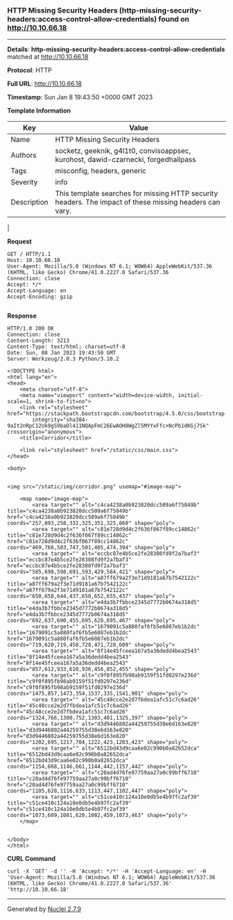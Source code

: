 ### HTTP Missing Security Headers (http-missing-security-headers:access-control-allow-credentials) found on http://10.10.66.18
---
**Details**: **http-missing-security-headers:access-control-allow-credentials**  matched at http://10.10.66.18

**Protocol**: HTTP

**Full URL**: http://10.10.66.18

**Timestamp**: Sun Jan 8 19:43:50 +0000 GMT 2023

**Template Information**

| Key | Value |
|---|---|
| Name | HTTP Missing Security Headers |
| Authors | socketz, geeknik, g4l1t0, convisoappsec, kurohost, dawid-czarnecki, forgedhallpass |
| Tags | misconfig, headers, generic |
| Severity | info |
| Description | This template searches for missing HTTP security headers. The impact of these missing headers can vary.
 |

**Request**
```http
GET / HTTP/1.1
Host: 10.10.66.18
User-Agent: Mozilla/5.0 (Windows NT 6.1; WOW64) AppleWebKit/537.36 (KHTML, like Gecko) Chrome/41.0.2227.0 Safari/537.36
Connection: close
Accept: */*
Accept-Language: en
Accept-Encoding: gzip


```

**Response**
```http
HTTP/1.0 200 OK
Connection: close
Content-Length: 3213
Content-Type: text/html; charset=utf-8
Date: Sun, 08 Jan 2023 19:43:50 GMT
Server: Werkzeug/2.0.3 Python/3.10.2

<!DOCTYPE html>
<html lang="en">
<head>
    <meta charset="utf-8">
    <meta name="viewport" content="width=device-width, initial-scale=1, shrink-to-fit=no">
    <link rel="stylesheet" href="https://stackpath.bootstrapcdn.com/bootstrap/4.5.0/css/bootstrap.min.css"
        integrity="sha384-9aIt2nRpC12Uk9gS9baDl411NQApFmC26EwAOH8WgZl5MYYxFfc+NcPb1dKGj7Sk" crossorigin="anonymous">
    <title>Corridor</title>

    <link rel="stylesheet" href="/static/css/main.css">
</head>

<body>
    

<img src="/static/img/corridor.png" usemap="#image-map">

    <map name="image-map">
        <area target="" alt="c4ca4238a0b923820dcc509a6f75849b" title="c4ca4238a0b923820dcc509a6f75849b" href="c4ca4238a0b923820dcc509a6f75849b" coords="257,893,258,332,325,351,325,860" shape="poly">
        <area target="" alt="c81e728d9d4c2f636f067f89cc14862c" title="c81e728d9d4c2f636f067f89cc14862c" href="c81e728d9d4c2f636f067f89cc14862c" coords="469,766,503,747,501,405,474,394" shape="poly">
        <area target="" alt="eccbc87e4b5ce2fe28308fd9f2a7baf3" title="eccbc87e4b5ce2fe28308fd9f2a7baf3" href="eccbc87e4b5ce2fe28308fd9f2a7baf3" coords="585,698,598,691,593,429,584,421" shape="poly">
        <area target="" alt="a87ff679a2f3e71d9181a67b7542122c" title="a87ff679a2f3e71d9181a67b7542122c" href="a87ff679a2f3e71d9181a67b7542122c" coords="650,658,644,437,658,652,655,437" shape="poly">
        <area target="" alt="e4da3b7fbbce2345d7772b0674a318d5" title="e4da3b7fbbce2345d7772b0674a318d5" href="e4da3b7fbbce2345d7772b0674a318d5" coords="692,637,690,455,695,628,695,467" shape="poly">
        <area target="" alt="1679091c5a880faf6fb5e6087eb1b2dc" title="1679091c5a880faf6fb5e6087eb1b2dc" href="1679091c5a880faf6fb5e6087eb1b2dc" coords="719,620,719,458,728,471,728,609" shape="poly">
        <area target="" alt="8f14e45fceea167a5a36dedd4bea2543" title="8f14e45fceea167a5a36dedd4bea2543" href="8f14e45fceea167a5a36dedd4bea2543" coords="857,612,933,610,936,456,852,455" shape="poly">
        <area target="" alt="c9f0f895fb98ab9159f51fd0297e236d" title="c9f0f895fb98ab9159f51fd0297e236d" href="c9f0f895fb98ab9159f51fd0297e236d" coords="1475,857,1473,354,1537,335,1541,901" shape="poly">
        <area target="" alt="45c48cce2e2d7fbdea1afc51c7c6ad26" title="45c48cce2e2d7fbdea1afc51c7c6ad26" href="45c48cce2e2d7fbdea1afc51c7c6ad26" coords="1324,766,1300,752,1303,401,1325,397" shape="poly">
        <area target="" alt="d3d9446802a44259755d38e6d163e820" title="d3d9446802a44259755d38e6d163e820" href="d3d9446802a44259755d38e6d163e820" coords="1202,695,1217,704,1222,423,1203,423" shape="poly">
        <area target="" alt="6512bd43d9caa6e02c990b0a82652dca" title="6512bd43d9caa6e02c990b0a82652dca" href="6512bd43d9caa6e02c990b0a82652dca" coords="1154,668,1146,661,1144,442,1157,442" shape="poly">
        <area target="" alt="c20ad4d76fe97759aa27a0c99bff6710" title="c20ad4d76fe97759aa27a0c99bff6710" href="c20ad4d76fe97759aa27a0c99bff6710" coords="1105,628,1116,633,1113,447,1102,447" shape="poly">
        <area target="" alt="c51ce410c124a10e0db5e4b97fc2af39" title="c51ce410c124a10e0db5e4b97fc2af39" href="c51ce410c124a10e0db5e4b97fc2af39" coords="1073,609,1081,620,1082,459,1073,463" shape="poly">
    </map>


</body>
</html>
```


**CURL Command**
```
curl -X 'GET' -d '' -H 'Accept: */*' -H 'Accept-Language: en' -H 'User-Agent: Mozilla/5.0 (Windows NT 6.1; WOW64) AppleWebKit/537.36 (KHTML, like Gecko) Chrome/41.0.2227.0 Safari/537.36' 'http://10.10.66.18'
```
---
Generated by [Nuclei 2.7.9](https://github.com/projectdiscovery/nuclei)
